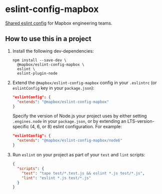 # eslint-config-mapbox

[Shared eslint config](https://eslint.org/docs/developer-guide/shareable-configs) for Mapbox engineering teams.

## How to use this in a project

1. Install the following dev-dependencies:

    ```
    npm install --save-dev \
      @mapbox/eslint-config-mapbox \
      eslint \
      eslint-plugin-node
    ```

2. Extend the `@mapbox/eslint-config-mapbox` config in your `.eslintrc` (or `eslintConfig` key in your `package.json`):

    ```json
    "eslintConfig": {
      "extends": "@mapbox/eslint-config-mapbox"
    }
    ```

    Specify the version of Node.js your project uses by either setting `.engines.node` in your `package.json`, or by extending an LTS-version-specific (4, 6, or 8) eslint configuration. For example:

    ```json
    "eslintConfig": {
      "extends": "@mapbox/eslint-config-mapbox/node6"
    }
    ```

3. Run `eslint` on your project as part of your `test` and `lint` scripts:

    ```json
    {
      "scripts": {
        "test": "tape test/*.test.js && eslint *.js test/*.js",
        "lint": "eslint *.js test/*.js"
      }
    }
    ```
